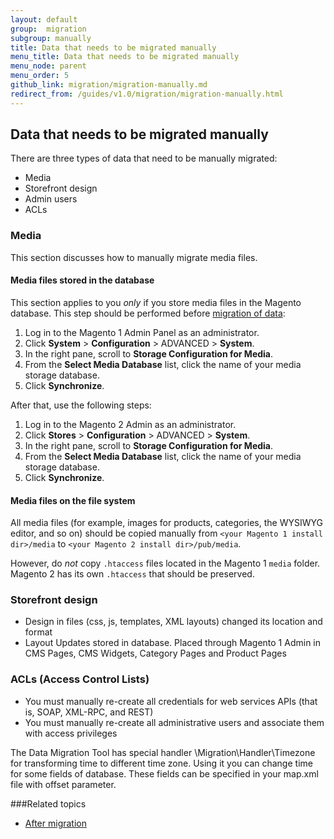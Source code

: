 ```yaml
---
layout: default
group:  migration
subgroup: manually
title: Data that needs to be migrated manually
menu_title: Data that needs to be migrated manually
menu_node: parent
menu_order: 5
github_link: migration/migration-manually.md
redirect_from: /guides/v1.0/migration/migration-manually.html
---
```


  
<h2>Data that needs to be migrated manually</h2>

There are three types of data that need to be manually migrated:

*	Media
*	Storefront design
*	Admin users
*	ACLs

### Media
This section discusses how to manually migrate media files.

#### Media files stored in the database
This section applies to you *only* if you store media files in the Magento database. This step should be performed before <a href="{{ site.gdeurl }}migration/migration-migrate-data.html">migration of data</a>:

1.	Log in to the Magento 1 Admin Panel as an administrator.
2.	Click **System** > **Configuration** > ADVANCED > **System**. 
3.	In the right pane, scroll to **Storage Configuration for Media**.
4.	From the **Select Media Database** list, click the name of your media storage database. 
5.	Click **Synchronize**.

After that, use the following steps:

1.	Log in to the Magento 2 Admin as an administrator.
2.	Click **Stores** > **Configuration** > ADVANCED > **System**. 
3.	In the right pane, scroll to **Storage Configuration for Media**.
4.	From the **Select Media Database** list, click the name of your media storage database. 
5.	Click **Synchronize**.

#### Media files on the file system
All media files (for example, images for products, categories, the WYSIWYG editor, and so on) should be copied manually from `<your Magento 1 install dir>/media` to `<your Magento 2 install dir>/pub/media`. 

However, do *not* copy `.htaccess` files located in the Magento 1 `media` folder. Magento 2 has its own `.htaccess` that should be preserved. 

### Storefront design        
* Design in files (css, js, templates, XML layouts) changed its location and format 
* Layout Updates stored in database. Placed through Magento 1 Admin in CMS Pages, CMS Widgets, Category Pages and Product Pages 

### ACLs (Access Control Lists)
*	You must manually re-create all credentials for web services APIs (that is, SOAP, XML-RPC, and REST)
*	You must manually re-create all administrative users and associate them with access privileges

<div class="bs-callout bs-callout-info" id="info">
  <p>The Data Migration Tool has special handler \Migration\Handler\Timezone for transforming time to different time zone. Using it you can change time for some fields of database. These fields can be specified in your map.xml file with offset parameter.</p>
</div>

###Related topics

* <a href="{{ site.gdeurl }}migration/migration-migrate-after.html">After migration</a>